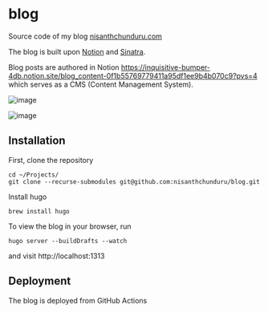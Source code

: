 # blog

Source code of my blog [nisanthchunduru.com](https://nisanthchunduru.com)

The blog is built upon [Notion](https://notion.so) and [Sinatra](https://sinatrarb.com).

Blog posts are authored in Notion https://inquisitive-bumper-4db.notion.site/blog_content-0f1b55769779411a95df1ee9b4b070c9?pvs=4 which serves as a CMS (Content Management System).

![image](https://github.com/nisanthchunduru/nisanthchunduru.github.io/assets/1789832/f9a6bf9d-9994-46cf-bdce-baf7d8ef9f04)

![image](https://github.com/nisanthchunduru/nisanthchunduru.github.io/assets/1789832/02804010-47b9-4f57-800c-908272c5868b)

## Installation

First, clone the repository
```
cd ~/Projects/
git clone --recurse-submodules git@github.com:nisanthchunduru/blog.git
```

Install hugo
```
brew install hugo
```

To view the blog in your browser, run
```
hugo server --buildDrafts --watch
```
and visit http://localhost:1313

## Deployment

The blog is deployed from GitHub Actions
